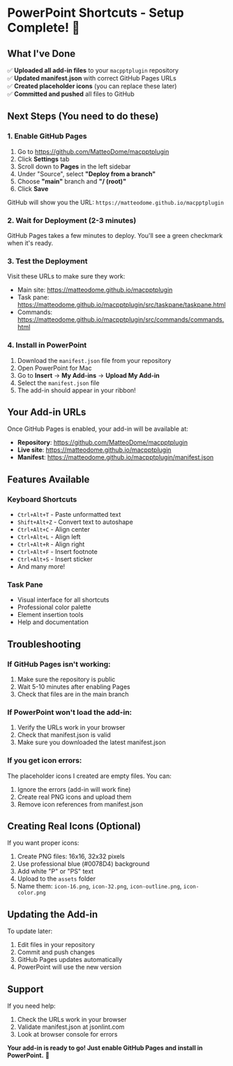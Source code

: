 # PowerPoint Shortcuts - Setup Complete! 🎉

## What I've Done

✅ **Uploaded all add-in files** to your `macpptplugin` repository  
✅ **Updated manifest.json** with correct GitHub Pages URLs  
✅ **Created placeholder icons** (you can replace these later)  
✅ **Committed and pushed** all files to GitHub  

## Next Steps (You need to do these)

### 1. Enable GitHub Pages
1. Go to https://github.com/MatteoDome/macpptplugin
2. Click **Settings** tab
3. Scroll down to **Pages** in the left sidebar
4. Under "Source", select **"Deploy from a branch"**
5. Choose **"main"** branch and **"/ (root)"**
6. Click **Save**

GitHub will show you the URL: `https://matteodome.github.io/macpptplugin`

### 2. Wait for Deployment (2-3 minutes)
GitHub Pages takes a few minutes to deploy. You'll see a green checkmark when it's ready.

### 3. Test the Deployment
Visit these URLs to make sure they work:
- Main site: https://matteodome.github.io/macpptplugin
- Task pane: https://matteodome.github.io/macpptplugin/src/taskpane/taskpane.html
- Commands: https://matteodome.github.io/macpptplugin/src/commands/commands.html

### 4. Install in PowerPoint
1. Download the `manifest.json` file from your repository
2. Open PowerPoint for Mac
3. Go to **Insert** → **My Add-ins** → **Upload My Add-in**
4. Select the `manifest.json` file
5. The add-in should appear in your ribbon!

## Your Add-in URLs

Once GitHub Pages is enabled, your add-in will be available at:
- **Repository**: https://github.com/MatteoDome/macpptplugin
- **Live site**: https://matteodome.github.io/macpptplugin
- **Manifest**: https://matteodome.github.io/macpptplugin/manifest.json

## Features Available

### Keyboard Shortcuts
- `Ctrl+Alt+T` - Paste unformatted text
- `Shift+Alt+Z` - Convert text to autoshape
- `Ctrl+Alt+C` - Align center
- `Ctrl+Alt+L` - Align left
- `Ctrl+Alt+R` - Align right
- `Ctrl+Alt+F` - Insert footnote
- `Ctrl+Alt+S` - Insert sticker
- And many more!

### Task Pane
- Visual interface for all shortcuts
- Professional color palette
- Element insertion tools
- Help and documentation

## Troubleshooting

### If GitHub Pages isn't working:
1. Make sure the repository is public
2. Wait 5-10 minutes after enabling Pages
3. Check that files are in the main branch

### If PowerPoint won't load the add-in:
1. Verify the URLs work in your browser
2. Check that manifest.json is valid
3. Make sure you downloaded the latest manifest.json

### If you get icon errors:
The placeholder icons I created are empty files. You can:
1. Ignore the errors (add-in will work fine)
2. Create real PNG icons and upload them
3. Remove icon references from manifest.json

## Creating Real Icons (Optional)

If you want proper icons:
1. Create PNG files: 16x16, 32x32 pixels
2. Use professional blue (#0078D4) background
3. Add white "P" or "PS" text
4. Upload to the `assets` folder
5. Name them: `icon-16.png`, `icon-32.png`, `icon-outline.png`, `icon-color.png`

## Updating the Add-in

To update later:
1. Edit files in your repository
2. Commit and push changes
3. GitHub Pages updates automatically
4. PowerPoint will use the new version

## Support

If you need help:
1. Check the URLs work in your browser
2. Validate manifest.json at jsonlint.com
3. Look at browser console for errors

**Your add-in is ready to go! Just enable GitHub Pages and install in PowerPoint.** 🚀

